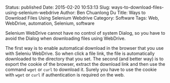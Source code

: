 Status: published
Date: 2015-02-20 10:53:13
Slug: ways-to-download-files-using-selenium-webdrive
Author: Ben Chuanlong Du
Title: Ways to Download Files Using Selenium Webdrive
Category: Software
Tags: Web, WebDrive, automation, Selenium, software

Selenium WebDrive cannot have no control of system Dialog, 
so you have to avoid the Dialog when downloading files using WebDrive.

The first way is to enable automatical download in the browser
that you use with Seleniu WebDrive. 
So when click a file link, 
the file is automatically downloaded to the directory that you set.
The second (and better way) is to export the cookie of the browser,
extract the download link and then use the command `wget` or `curl` to download it. 
Surely you have to use the cookie with `wget` or `curl` if authentication is required on the web.
